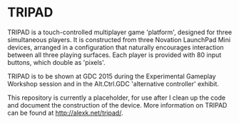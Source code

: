# TRIPAD
TRIPAD is a touch-controlled multiplayer game 'platform', designed for three simultaneous players. It is constructed from three Novation LaunchPad Mini devices, arranged in a configuration that naturally encourages interaction between all three playing surfaces. Each player is provided with 80 input buttons, which double as 'pixels'.

TRIPAD is to be shown at GDC 2015 during the Experimental Gameplay Workshop session and in the Alt.Ctrl.GDC 'alternative controller' exhibit.

This repository is currently a placeholder, for use after I clean up the code and document the construction of the device.  More information on TRIPAD can be found at http://alexk.net/tripad/.
